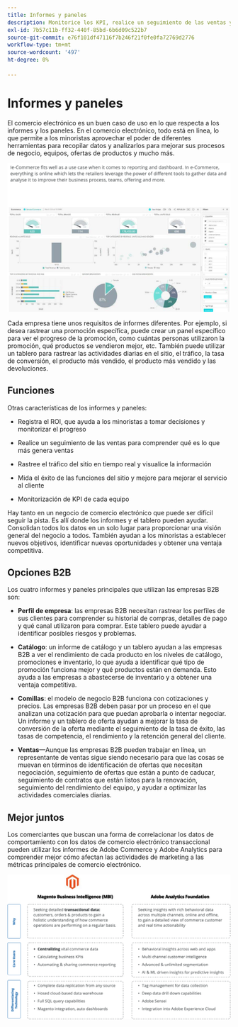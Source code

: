 ```yaml
---
title: Informes y paneles
description: Monitorice los KPI, realice un seguimiento de las ventas y mida el éxito del sitio de comercio electrónico con informes y paneles.
exl-id: 7b57c11b-ff32-440f-85bd-6b6d09c522b7
source-git-commit: e76f101df47116f7b246f21f0fe0fa72769d2776
workflow-type: tm+mt
source-wordcount: '497'
ht-degree: 0%

---
```


# Informes y paneles

El comercio electrónico es un buen caso de uso en lo que respecta a los informes y los paneles. En el comercio electrónico, todo está en línea, lo que permite a los minoristas aprovechar el poder de diferentes herramientas para recopilar datos y analizarlos para mejorar sus procesos de negocio, equipos, ofertas de productos y mucho más.

![Ejemplo del tablero de informes](../../assets/playbooks/dashboard-example.png)

Cada empresa tiene unos requisitos de informes diferentes. Por ejemplo, si desea rastrear una promoción específica, puede crear un panel específico para ver el progreso de la promoción, como cuántas personas utilizaron la promoción, qué productos se vendieron mejor, etc. También puede utilizar un tablero para rastrear las actividades diarias en el sitio, el tráfico, la tasa de conversión, el producto más vendido, el producto más vendido y las devoluciones.

## Funciones

Otras características de los informes y paneles:

- Registra el ROI, que ayuda a los minoristas a tomar decisiones y monitorizar el progreso

- Realice un seguimiento de las ventas para comprender qué es lo que más genera ventas

- Rastree el tráfico del sitio en tiempo real y visualice la información

- Mida el éxito de las funciones del sitio y mejore para mejorar el servicio al cliente

- Monitorización de KPI de cada equipo

Hay tanto en un negocio de comercio electrónico que puede ser difícil seguir la pista. Es allí donde los informes y el tablero pueden ayudar. Consolidan todos los datos en un solo lugar para proporcionar una visión general del negocio a todos. También ayudan a los minoristas a establecer nuevos objetivos, identificar nuevas oportunidades y obtener una ventaja competitiva.

## Opciones B2B

Los cuatro informes y paneles principales que utilizan las empresas B2B son:

- **Perfil de empresa**: las empresas B2B necesitan rastrear los perfiles de sus clientes para comprender su historial de compras, detalles de pago y qué canal utilizaron para comprar. Este tablero puede ayudar a identificar posibles riesgos y problemas.

- **Catálogo**: un informe de catálogo y un tablero ayudan a las empresas B2B a ver el rendimiento de cada producto en los niveles de catálogo, promociones e inventario, lo que ayuda a identificar qué tipo de promoción funciona mejor y qué productos están en demanda. Esto ayuda a las empresas a abastecerse de inventario y a obtener una ventaja competitiva.

- **Comillas**: el modelo de negocio B2B funciona con cotizaciones y precios. Las empresas B2B deben pasar por un proceso en el que analizan una cotización para que puedan aprobarla o intentar negociar. Un informe y un tablero de oferta ayudan a mejorar la tasa de conversión de la oferta mediante el seguimiento de la tasa de éxito, las tasas de competencia, el rendimiento y la retención general del cliente.

- **Ventas**—Aunque las empresas B2B pueden trabajar en línea, un representante de ventas sigue siendo necesario para que las cosas se muevan en términos de identificación de ofertas que necesitan negociación, seguimiento de ofertas que están a punto de caducar, seguimiento de contratos que están listos para la renovación, seguimiento del rendimiento del equipo, y ayudar a optimizar las actividades comerciales diarias.

## Mejor juntos

Los comerciantes que buscan una forma de correlacionar los datos de comportamiento con los datos de comercio electrónico transaccional pueden utilizar los informes de Adobe Commerce y Adobe Analytics para comprender mejor cómo afectan las actividades de marketing a las métricas principales de comercio electrónico.

![Diagrama de informes](../../assets/playbooks/reporting-diagram.png)
